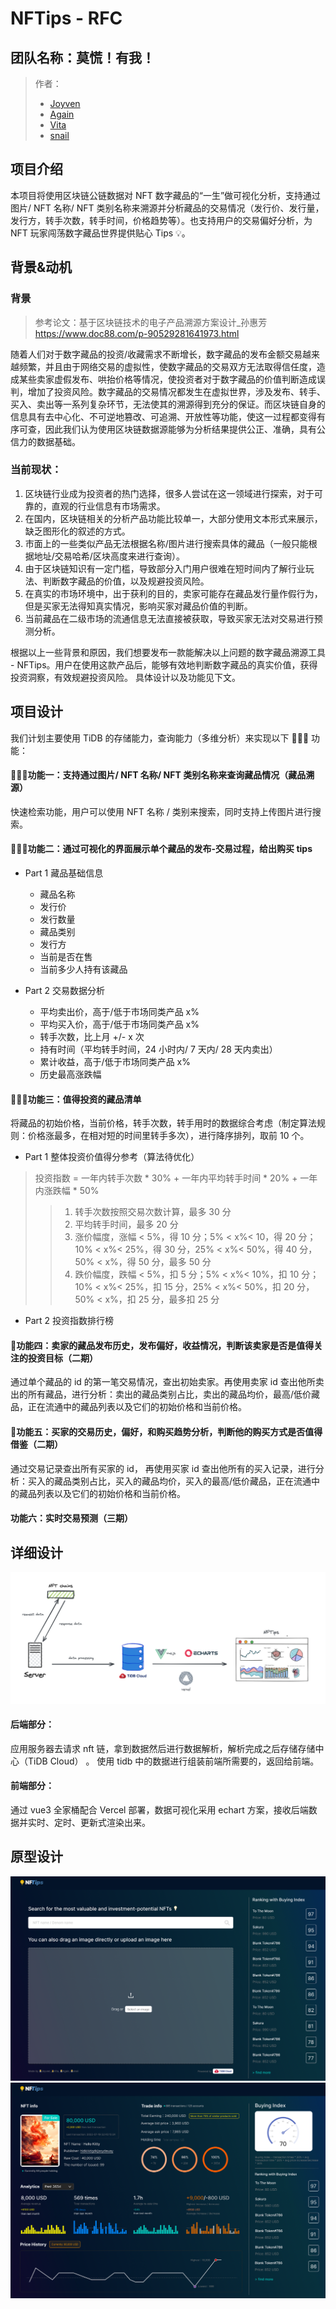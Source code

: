 # NFTips - RFC

## 团队名称：莫慌！有我！

> 作者：
> - [Joyven](https://github.com/Joyven)
> - [Again](https://github.com/qq18350)
> - [Vita](https://github.com/ChenlingLu)
> - [snail](https://github.com/AllureCode)

## 项目介绍
本项目将使用区块链公链数据对 NFT 数字藏品的“一生”做可视化分析，支持通过图片/ NFT 名称/ NFT 类别名称来溯源并分析藏品的交易情况（发行价、发行量，发行方，转手次数，转手时间，价格趋势等）。也支持用户的交易偏好分析，为 NFT 玩家闯荡数字藏品世界提供贴心 Tips 💡。

## 背景&动机
### 背景
> 参考论文：基于区块链技术的电子产品溯源方案设计_孙惠芳 https://www.doc88.com/p-90529281641973.html

随着人们对于数字藏品的投资/收藏需求不断增长，数字藏品的发布金额交易越来越频繁，并且由于网络交易的虚拟性，使数字藏品的交易双方无法取得信任度，造成某些卖家虚假发布、哄抬价格等情况，使投资者对于数字藏品的价值判断造成误判，增加了投资风险。数字藏品的交易情况都发生在虚拟世界，涉及发布、转手、买入、卖出等一系列复杂环节，无法使其的溯源得到充分的保证。而区块链自身的信息具有去中心化、不可逆地篡改、可追溯、开放性等功能，使这一过程都变得有序可查，因此我们认为使用区块链数据源能够为分析结果提供公正、准确，具有公信力的数据基础。

### 当前现状：
1. 区块链行业成为投资者的热门选择，很多人尝试在这一领域进行探索，对于可靠的，直观的行业信息有市场需求。
2. 在国内，区块链相关的分析产品功能比较单一，大部分使用文本形式来展示，缺乏图形化的叙述的方式。
3. 市面上的一些类似产品无法根据名称/图片进行搜索具体的藏品（一般只能根据地址/交易哈希/区块高度来进行查询）。
4. 由于区块链知识有一定门槛，导致部分入门用户很难在短时间内了解行业玩法、判断数字藏品的价值，以及规避投资风险。
5. 在真实的市场环境中，出于获利的目的，卖家可能存在藏品发行量作假行为，但是买家无法得知真实情况，影响买家对藏品价值的判断。
6. 当前藏品在二级市场的流通信息无法直接被获取，导致买家无法对交易进行预测分析。

根据以上一些背景和原因，我们想要发布一款能解决以上问题的数字藏品溯源工具 - NFTips。用户在使用这款产品后，能够有效地判断数字藏品的真实价值，获得投资洞察，有效规避投资风险。
具体设计以及功能见下文。

## 项目设计

我们计划主要使用 TiDB 的存储能力，查询能力（多维分析）来实现以下 🌟🌟🌟 功能：

#### 🌟🌟🌟功能一：支持通过图片/ NFT 名称/ NFT 类别名称来查询藏品情况（藏品溯源）
快速检索功能，用户可以使用 NFT 名称 / 类别来搜索，同时支持上传图片进行搜索。

#### 🌟🌟🌟功能二：通过可视化的界面展示单个藏品的发布-交易过程，给出购买 tips

- Part 1 藏品基础信息
  - 藏品名称
  - 发行价
  - 发行数量
  - 藏品类别
  - 发行方
  - 当前是否在售
  - 当前多少人持有该藏品

- Part 2 交易数据分析
  - 平均卖出价，高于/低于市场同类产品 x%
  - 平均买入价，高于/低于市场同类产品 x%
  - 转手次数，比上月 +/- x 次
  - 持有时间（平均转手时间，24 小时内/ 7 天内/ 28 天内卖出）
  - 累计收益，高于/低于市场同类产品 x%
  - 历史最高涨跌幅

#### 🌟🌟🌟功能三：值得投资的藏品清单
将藏品的初始价格，当前价格，转手次数，转手用时的数据综合考虑（制定算法规则：价格涨最多，在相对短的时间里转手多次），进行降序排列，取前 10 个。

- Part 1 整体投资价值得分参考（算法待优化）

> 投资指数 = 一年内转手次数 * 30% + 一年内平均转手时间 * 20% + 一年内涨跌幅 * 50%
> > 1. 转手次数按照交易次数计算，最多 30 分
> > 2. 平均转手时间，最多 20 分
> > 3. 涨价幅度，涨幅 < 5%，得 10 分；5% < x%< 10，得 20 分；10% < x%< 25%，得 30 分，25% < x%< 50%，得 40 分，50% < x%，得 50 分，最多 50 分
> > 4. 跌价幅度，跌幅 < 5%，扣 5 分；5% < x%< 10%，扣 10 分；10% < x%< 25%，扣 15 分，25% < x%< 50%，扣 20 分，50% < x%，扣 25 分，最多扣 25 分

- Part 2 投资指数排行榜

#### 🌟功能四：卖家的藏品发布历史，发布偏好，收益情况，判断该卖家是否是值得关注的投资目标（二期）
通过单个藏品的 id 的第一笔交易情况，查出初始卖家。再使用卖家 id 查出他所卖出的所有藏品，进行分析：卖出的藏品类别占比，卖出的藏品均价，最高/低价藏品，正在流通中的藏品列表以及它们的初始价格和当前价格。

#### 🌟功能五：买家的交易历史，偏好，和购买趋势分析，判断他的购买方式是否值得借鉴（二期）
通过交易记录查出所有买家的 id， 再使用买家 id 查出他所有的买入记录，进行分析：买入的藏品类别占比，买入的藏品均价，买入的最高/低价藏品，正在流通中的藏品列表以及它们的初始价格和当前价格。

#### 功能六：实时交易预测（三期）

## 详细设计
![sketch](./media/sketch.png)
#### 后端部分：
应用服务器去请求 nft 链，拿到数据然后进行数据解析，解析完成之后存储存储中心（TiDB Cloud） 。 使用 tidb 中的数据进行组装前端所需要的，返回给前端。
#### 前端部分：
通过 vue3 全家桶配合 Vercel 部署，数据可视化采用 echart 方案，接收后端数据并实时、定时、更新式渲染出来。
## 原型设计
![search](./media/search.png)
![details](./media/details.png)

